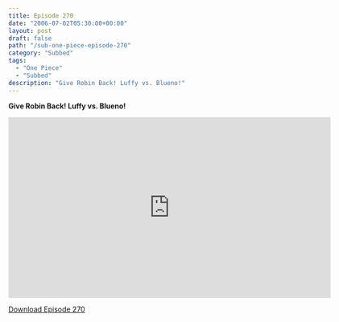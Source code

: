 ```yaml
---
title: Episode 270
date: "2006-07-02T05:30:00+00:00"
layout: post
draft: false
path: "/sub-one-piece-episode-270"
category: "Subbed"
tags:
  - "One Piece"
  - "Subbed"
description: "Give Robin Back! Luffy vs. Blueno!"
---
```


**Give Robin Back! Luffy vs. Blueno!**

<iframe width="640" height="360" src="https://www.rapidvideo.com/e/FXQHGQ9S6S" frameborder="0" marginwidth=0 marginheight=0 scrolling=no allowfullscreen></iframe>

<a href="http://ouo.io/qs/eCodkFEQ?s=https://rapidvid.to/d/https://www.rapidvideo.com/e/FXQHGQ9S6S">Download Episode 270</a>
